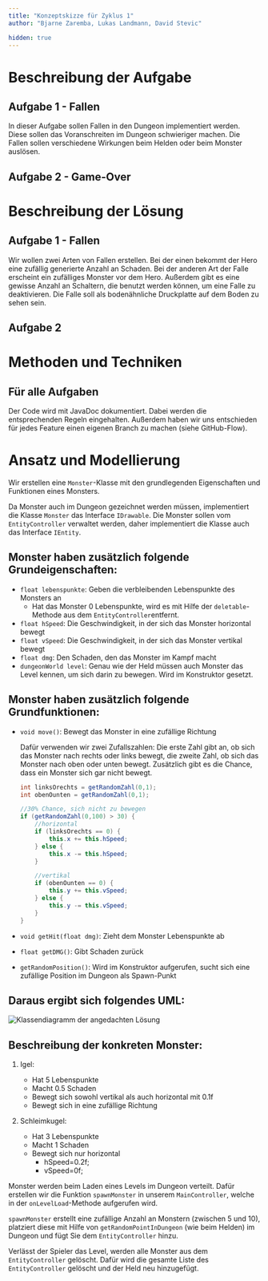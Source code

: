 ```yaml
---
title: "Konzeptskizze für Zyklus 1"
author: "Bjarne Zaremba, Lukas Landmann, David Stevic"

hidden: true
---
```



# Beschreibung der Aufgabe

## Aufgabe 1 - Fallen

In dieser Aufgabe sollen Fallen in den Dungeon implementiert werden. Diese sollen das Voranschreiten im Dungeon schwieriger machen. Die Fallen sollen verschiedene Wirkungen beim Helden oder beim Monster auslösen. 

## Aufgabe 2 - Game-Over



# Beschreibung der Lösung

## Aufgabe 1 - Fallen

Wir wollen zwei Arten von Fallen erstellen. Bei der einen bekommt der Hero eine zufällig generierte Anzahl an Schaden. Bei der anderen Art der Falle erscheint ein zufälliges Monster vor dem Hero. Außerdem gibt es eine gewisse Anzahl an Schaltern, die benutzt werden können, um eine Falle zu deaktivieren. Die Falle soll als bodenähnliche Druckplatte auf dem Boden zu sehen sein. 

## Aufgabe 2


# Methoden und Techniken

## Für alle Aufgaben

Der Code wird mit JavaDoc dokumentiert. Dabei werden die entsprechenden Regeln eingehalten. Außerdem haben wir uns entschieden für jedes Feature einen eigenen Branch zu machen (siehe GitHub-Flow). 


# Ansatz und Modellierung

Wir erstellen eine `Monster`-Klasse mit den grundlegenden Eigenschaften und Funktionen
eines Monsters.

Da Monster auch im Dungeon gezeichnet werden müssen, implementiert die Klasse `Monster`
das Interface `IDrawable`. Die Monster sollen vom `EntityController` verwaltet werden,
daher implementiert die Klasse auch das Interface `IEntity`.

## Monster haben zusätzlich folgende Grundeigenschaften:

-   `float lebenspunkte`: Geben die verbleibenden Lebenspunkte des Monsters an
    -   Hat das Monster 0 Lebenspunkte, wird es mit Hilfe der `deletable`-Methode
        aus dem `EntityController`entfernt.
-   `float hSpeed`: Die Geschwindigkeit, in der sich das Monster horizontal bewegt
-   `float vSpeed`: Die Geschwindigkeit, in der sich das Monster vertikal bewegt
-   `float dmg`: Den Schaden, den das Monster im Kampf macht
-   `dungeonWorld level`: Genau wie der Held müssen auch Monster das Level kennen,
    um sich darin zu bewegen. Wird im Konstruktor gesetzt.

## Monster haben zusätzlich folgende Grundfunktionen:

-   `void move()`: Bewegt das Monster in eine zufällige Richtung

    Dafür verwenden wir zwei Zufallszahlen: Die erste Zahl gibt an, ob sich das
    Monster nach rechts oder links bewegt, die zweite Zahl, ob sich das Monster
    nach oben oder unten bewegt. Zusätzlich gibt es die Chance, dass ein Monster
    sich gar nicht bewegt.

    ```java
    int linksOrechts = getRandomZahl(0,1);
    int obenOunten = getRandomZahl(0,1);

    //30% Chance, sich nicht zu bewegen
    if (getRandomZahl(0,100) > 30) {
        //horizontal
        if (linksOrechts == 0) {
            this.x += this.hSpeed;
        } else {
            this.x -= this.hSpeed;
        }

        //vertikal
        if (obenOunten == 0) {
            this.y += this.vSpeed;
        } else {
            this.y -= this.vSpeed;
        }
    }
    ```

-   `void getHit(float dmg)`: Zieht dem Monster Lebenspunkte ab
-   `float getDMG()`: Gibt Schaden zurück
-   `getRandomPosition()`: Wird im Konstruktor aufgerufen, sucht sich eine
    zufällige Position im Dungeon als Spawn-Punkt

## Daraus ergibt sich folgendes UML:

![Klassendiagramm der angedachten Lösung](images/tagebuch_uml.png)

## Beschreibung der konkreten Monster:

1.  Igel:
    -   Hat 5 Lebenspunkte
    -   Macht 0.5 Schaden
    -   Bewegt sich sowohl vertikal als auch horizontal mit 0.1f
    -   Bewegt sich in eine zufällige Richtung

2.  Schleimkugel:
    -   Hat 3 Lebenspunkte
    -   Macht 1 Schaden
    -   Bewegt sich nur horizontal
        -   hSpeed=0.2f;
        -   vSpeed=0f;

Monster werden beim Laden eines Levels im Dungeon verteilt. Dafür erstellen
wir die Funktion `spawnMonster` in unserem `MainController`, welche in der
`onLevelLoad`-Methode aufgerufen wird.

`spawnMonster` erstellt eine zufällige Anzahl an Monstern (zwischen 5 und 10),
platziert diese mit Hilfe von `getRandomPointInDungeon` (wie beim Helden) im
Dungeon und fügt Sie dem `EntityController` hinzu.

Verlässt der Spieler das Level, werden alle Monster aus dem `EntityController`
gelöscht. Dafür wird die gesamte Liste des `EntityController` gelöscht und der
Held neu hinzugefügt.